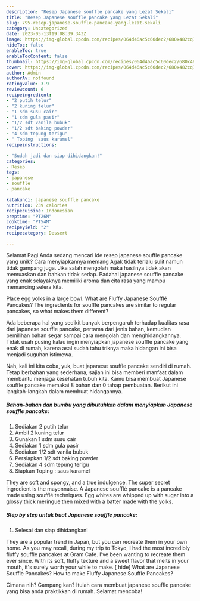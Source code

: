```yaml
---
description: "Resep Japanese souffle pancake yang Lezat Sekali"
title: "Resep Japanese souffle pancake yang Lezat Sekali"
slug: 795-resep-japanese-souffle-pancake-yang-lezat-sekali
category: Uncategorized
date: 2023-05-13T19:08:39.343Z
image: https://img-global.cpcdn.com/recipes/064d46ac5c60dec2/680x482cq70/japanese-souffle-pancake-foto-resep-utama.jpg
hideToc: false
enableToc: true
enableTocContent: false
thumbnail: https://img-global.cpcdn.com/recipes/064d46ac5c60dec2/680x482cq70/japanese-souffle-pancake-foto-resep-utama.jpg
cover: https://img-global.cpcdn.com/recipes/064d46ac5c60dec2/680x482cq70/japanese-souffle-pancake-foto-resep-utama.jpg
author: Admin
authorAv: notfound
ratingvalue: 3.9
reviewcount: 6
recipeingredient:
- "2 putih telur"
- "2 kuning telur"
- "1 sdm susu cair"
- "1 sdm gula pasir"
- "1/2 sdt vanila bubuk"
- "1/2 sdt baking powder"
- "4 sdm tepung terigu"
- " Toping  saus karamel"
recipeinstructions:

- "Sudah jadi dan siap dihidangkan!"
categories:
- Resep
tags:
- japanese
- souffle
- pancake

katakunci: japanese souffle pancake 
nutrition: 239 calories
recipecuisine: Indonesian
preptime: "PT26M"
cooktime: "PT54M"
recipeyield: "2"
recipecategory: Dessert

---
```



Selamat Pagi Anda sedang mencari ide resep japanese souffle pancake yang unik? Cara menyiapkannya memang Agak tidak terlalu sulit namun tidak gampang juga. Jika salah mengolah maka hasilnya tidak akan memuaskan dan bahkan tidak sedap. Padahal japanese souffle pancake yang enak selayaknya memiliki aroma dan cita rasa yang mampu memancing selera kita.


Place egg yolks in a large bowl. What are Fluffy Japanese Soufflé Pancakes? The ingredients for soufflé pancakes are similar to regular pancakes, so what makes them different?

Ada beberapa hal yang sedikit banyak berpengaruh terhadap kualitas rasa dari japanese souffle pancake, pertama dari jenis bahan, kemudian pemilihan bahan segar sampai cara mengolah dan menghidangkannya. Tidak usah pusing kalau ingin menyiapkan japanese souffle pancake yang enak di rumah, karena asal sudah tahu triknya maka hidangan ini bisa menjadi suguhan istimewa.


Nah, kali ini kita coba, yuk, buat japanese souffle pancake sendiri di rumah. Tetap berbahan yang sederhana, sajian ini bisa memberi manfaat dalam membantu menjaga kesehatan tubuh kita. Kamu bisa membuat Japanese souffle pancake memakai 8 bahan dan 0 tahap pembuatan. Berikut ini langkah-langkah dalam membuat hidangannya.

<!--inarticleads1-->

##### Bahan-bahan dan bumbu yang dibutuhkan dalam menyiapkan Japanese souffle pancake:

1. Sediakan 2 putih telur
1. Ambil 2 kuning telur
1. Gunakan 1 sdm susu cair
1. Sediakan 1 sdm gula pasir
1. Sediakan 1/2 sdt vanila bubuk
1. Persiapkan 1/2 sdt baking powder
1. Sediakan 4 sdm tepung terigu
1. Siapkan  Toping : saus karamel


They are soft and spongy, and a true indulgence. The super secret ingredient is the mayonnaise. A Japanese soufflé pancake is a pancake made using soufflé techniques. Egg whites are whipped up with sugar into a glossy thick meringue then mixed with a batter made with the yolks. 

<!--inarticleads2-->

##### Step by step untuk buat Japanese souffle pancake:


1. Selesai dan siap dihidangkan!

They are a popular trend in Japan, but you can recreate them in your own home. As you may recall, during my trip to Tokyo, I had the most incredibly fluffy souffle pancakes at Gram Cafe. I&#39;ve been wanting to recreate them ever since. With its soft, fluffy texture and a sweet flavor that melts in your mouth, it&#39;s surely worth your while to make. [ hide] What are Japanese Souffle Pancakes? How to make Fluffy Japanese Souffle Pancakes? 

Gimana nih? Gampang kan? Itulah cara membuat japanese souffle pancake yang bisa anda praktikkan di rumah. Selamat mencoba!

